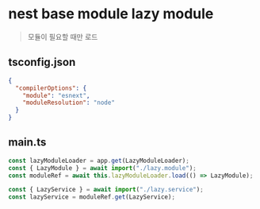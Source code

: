 # nest base module lazy module

> 모듈이 필요할 때만 로드

## tsconfig.json

```json
{
  "compilerOptions": {
    "module": "esnext",
    "moduleResolution": "node"
  }
}
```

## main.ts

```ts
const lazyModuleLoader = app.get(LazyModuleLoader);
const { LazyModule } = await import("./lazy.module");
const moduleRef = await this.lazyModuleLoader.load(() => LazyModule);

const { LazyService } = await import("./lazy.service");
const lazyService = moduleRef.get(LazyService);
```
